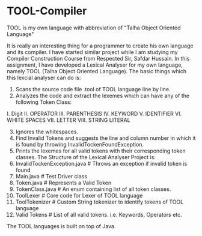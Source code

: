 # TOOL-Compiler
TOOL is my own language with abbreviation of "Talha Object Oriented Language"

It is really an interesting thing for a programmer to create his own language and its compiler. 
I have started similar project while I am studying my Compiler Construction Course from Respected Sir, Safdar Hussain.
In this assignment, I have developed a Lexical Analyser for my own language, namely TOOL (Talha Object Oriented Language).
The basic things which this lexcial analyser can do is:
1. Scans the source code file .tool of TOOL language line by line.
2. Analyzes the code and extract the lexemes which can have any of the following Token Class:


I. Digit
II. OPERATOR
III. PARENTHESIS
IV. KEYWORD
V. IDENTIFIER
VI. WHITE SPACES
VII. LETTER
VIII. STRING LITERAL

3. Ignores the whitespaces.
4. Find Invalid Tokens and suggests the line and column number in which it is found by throwing InvalidTockenFoundException.
5. Prints the lexemes for all valid tokens with their corresponding token classes.
The Structure of the Lexical Analyser Project is:
1. InvalidTockenException.java # Throws an exception if invalid token is found
2. Main.java # Test Driver class
3. Token.java # Represents a Valid Token
4. TokenClass.java # An enum containing list of all token classes.
5. ToolLexer # Core code for Lexer of TOOL language
6. ToolTokenizer # Custom String tokenizer to identify tokens of TOOL language
7. Valid Tokens # List of all valid tokens. i.e. Keywords, Operators etc.


The TOOL languages is built on top of Java.
